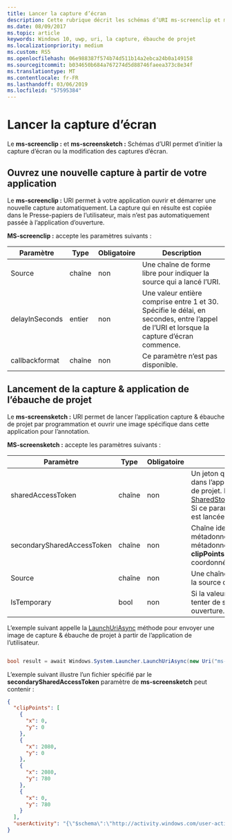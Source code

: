 ```yaml
---
title: Lancer la capture d’écran
description: Cette rubrique décrit les schémas d’URI ms-screenclip et ms-screensketch. Votre application peut utiliser ces schémas d’URI pour lancer l’application capture & ébauche de projet ou pour ouvrir une nouvelle capture.
ms.date: 08/09/2017
ms.topic: article
keywords: Windows 10, uwp, uri, la capture, ébauche de projet
ms.localizationpriority: medium
ms.custom: RS5
ms.openlocfilehash: 06e988387f574b74d511b14a2ebca24b0a149158
ms.sourcegitcommit: b034650b684a767274d5d88746faeea373c8e34f
ms.translationtype: MT
ms.contentlocale: fr-FR
ms.lasthandoff: 03/06/2019
ms.locfileid: "57595384"
---
```

# <a name="launch-screen-snipping"></a>Lancer la capture d’écran

Le **ms-screenclip :** et **ms-screensketch :** Schémas d’URI permet d’initier la capture d’écran ou la modification des captures d’écran.

## <a name="open-a-new-snip-from-your-app"></a>Ouvrez une nouvelle capture à partir de votre application

Le **ms-screenclip :** URI permet à votre application ouvrir et démarrer une nouvelle capture automatiquement. La capture qui en résulte est copiée dans le Presse-papiers de l’utilisateur, mais n’est pas automatiquement passée à l’application d’ouverture.

**MS-screenclip :** accepte les paramètres suivants :

| Paramètre | Type | Obligatoire | Description |
| --- | --- | --- | --- |
| Source | chaîne | non | Une chaîne de forme libre pour indiquer la source qui a lancé l’URI. |
| delayInSeconds | entier | non | Une valeur entière comprise entre 1 et 30. Spécifie le délai, en secondes, entre l’appel de l’URI et lorsque la capture d’écran commence. |
| callbackformat | chaîne | non | Ce paramètre n’est pas disponible. |

## <a name="launching-the-snip--sketch-app"></a>Lancement de la capture & application de l’ébauche de projet

Le **ms-screensketch :** URI permet de lancer l’application capture & ébauche de projet par programmation et ouvrir une image spécifique dans cette application pour l’annotation.

**MS-screensketch :** accepte les paramètres suivants :

| Paramètre | Type | Obligatoire | Description |
| --- | --- | --- | --- |
| sharedAccessToken | chaîne | non | Un jeton qui identifie le fichier à ouvrir dans l’application capture & ébauche de projet. Récupéré à partir de [SharedStorageAccessManager.AddFile](https://docs.microsoft.com/uwp/api/windows.applicationmodel.datatransfer.sharedstorageaccessmanager.addfile). Si ce paramètre est omis, l’application est lancée sans avoir ouvert un fichier. |
| secondarySharedAccessToken | chaîne | non | Chaîne identifiant un fichier JSON avec métadonnées relatives à la capture. Les métadonnées peuvent inclure un **clipPoints** champ avec un tableau de coordonnées x, y, et/ou un [userActivity](https://docs.microsoft.com/uwp/api/windows.applicationmodel.useractivities.useractivity). |
| Source | chaîne | non | Une chaîne de forme libre pour indiquer la source qui a lancé l’URI. |
| IsTemporary | bool | non | Si la valeur est True, écran croquis va tenter de supprimer le fichier après son ouverture. |

L’exemple suivant appelle la [LaunchUriAsync](https://docs.microsoft.com/uwp/api/Windows.System.Launcher#Windows_System_Launcher_LaunchUriAsync_Windows_Foundation_Uri_) méthode pour envoyer une image de capture & ébauche de projet à partir de l’application de l’utilisateur.

```csharp

bool result = await Windows.System.Launcher.LaunchUriAsync(new Uri("ms-screensketch:edit?source=MyApp&isTemporary=false&sharedAccessToken=2C37ADDA-B054-40B5-8B38-11CED1E1A2D"));

```

L’exemple suivant illustre l’un fichier spécifié par le **secondarySharedAccessToken** paramètre de **ms-screensketch** peut contenir :

```json
{
  "clipPoints": [
    {
      "x": 0,
      "y": 0
    },
    {
      "x": 2080,
      "y": 0
    },
    {
      "x": 2080,
      "y": 780
    },
    {
      "x": 0,
      "y": 780
    }
  ],
  "userActivity": "{\"$schema\":\"http://activity.windows.com/user-activity.json\",\"UserActivity\":\"type\",\"1.0\":\"version\",\"cross-platform-identifiers\":[{\"platform\":\"windows_universal\",\"application\":\"Microsoft.MicrosoftEdge_8wekyb3d8bbwe!MicrosoftEdge\"},{\"platform\":\"host\",\"application\":\"edge.activity.windows.com\"}],\"activationUrl\":\"microsoft-edge:https://support.microsoft.com/en-us/help/13776/windows-use-snipping-tool-to-capture-screenshots\",\"contentUrl\":\"https://support.microsoft.com/en-us/help/13776/windows-use-snipping-tool-to-capture-screenshots\",\"visualElements\":{\"attribution\":{\"iconUrl\":\"https://www.microsoft.com/favicon.ico?v2\",\"alternateText\":\"microsoft.com\"},\"description\":\"https://support.microsoft.com/en-us/help/13776/windows-use-snipping-tool-to-capture-screenshots\",\"backgroundColor\":\"#FF0078D7\",\"displayText\":\"Use snipping tool to capture screenshots - Windows Help\",\"content\":{\"$schema\":\"http://adaptivecards.io/schemas/adaptive-card.json\",\"type\":\"AdaptiveCard\",\"version\":\"1.0\",\"body\":[{\"type\":\"Container\",\"items\":[{\"type\":\"TextBlock\",\"text\":\"Use snipping tool to capture screenshots - Windows Help\",\"weight\":\"bolder\",\"size\":\"large\",\"wrap\":true,\"maxLines\":3},{\"type\":\"TextBlock\",\"text\":\"https://support.microsoft.com/en-us/help/13776/windows-use-snipping-tool-to-capture-screenshots\",\"size\":\"normal\",\"wrap\":true,\"maxLines\":3}]}]}},\"isRoamable\":true,\"appActivityId\":\"https://support.microsoft.com/en-us/help/13776/windows-use-snipping-tool-to-capture-screenshots\"}"
}

```
